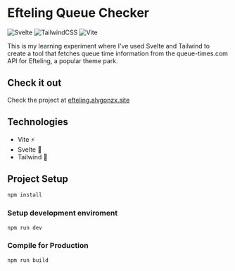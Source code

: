 # Efteling Queue Checker

![Svelte](https://img.shields.io/badge/svelte-%23f1413d.svg?style=for-the-badge&logo=svelte&logoColor=white)
![TailwindCSS](https://img.shields.io/badge/tailwindcss-%2338B2AC.svg?style=for-the-badge&logo=tailwind-css&logoColor=white)
![Vite](https://img.shields.io/badge/vite-%23646CFF.svg?style=for-the-badge&logo=vite&logoColor=white)

This is my learning experiment where I've used Svelte and Tailwind to create a tool that fetches queue time information from the queue-times.com API for Efteling, a popular theme park.

## Check it out

Check the project at [efteling.alvgonzx.site](https://efteling.alvgonzx.site/)

## Technologies

- Vite ⚡
- Svelte 🔶
- Tailwind 🔷

## Project Setup

```sh
npm install
```

### Setup development enviroment

```sh
npm run dev
```

### Compile for Production

```sh
npm run build
```
